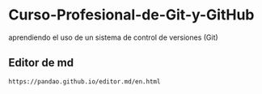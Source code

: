 # Curso-Profesional-de-Git-y-GitHub
aprendiendo el uso de un sistema de control de versiones (Git)


## Editor de md
    https://pandao.github.io/editor.md/en.html